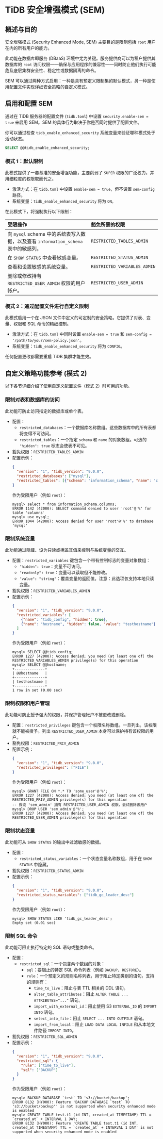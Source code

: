 # TiDB 安全增强模式 (SEM)

## 概述与目的

安全增强模式 (Security Enhanced Mode, SEM) 主要目的是限制包括 `root` 用户在内的所有用户的能力。

此功能在数据库即服务 (DBaaS) 环境中尤为关键。服务提供商可以为租户提供其数据库的 `root` 访问权限——确保与应用程序的兼容性——同时防止他们执行可能危及底层集群安全性、稳定性或数据隔离的命令。

SEM 可以通过两种方式启用：一种是具有预定义限制集的默认模式，另一种是使用配置文件实现详细安全策略的自定义模式。

## 启用和配置 SEM

通过在 TiDB 服务器的配置文件 (`tidb.toml`) 中设置 `security.enable-sem = true` 来启用 SEM。SEM 的具体行为取决于你是否同时提供了配置文件。

你可以通过检查 `tidb_enable_enhanced_security` 系统变量来验证哪种模式处于活动状态。

```sql
SELECT @@tidb_enable_enhanced_security;
```

### 模式 1：默认限制

此模式提供了一套基准的安全增强功能，主要削弱了 `SUPER` 权限的广泛权力，并用细粒度的权限取而代之。

  * 激活方式：在 `tidb.toml` 中设置 `enable-sem = true`，但不设置 `sem-config` 路径。
  * 系统变量：`tidb_enable_enhanced_security` 将为 `ON`。

在此模式下，将强制执行以下限制：

| 受限操作 | 豁免所需的权限 |
| :------------------------------------------------------------------------------------------------------------ | :------------------------------- |
| 向 `mysql` schema 中的系统表写入数据，以及查看 `information_schema` 表中的敏感列。 | `RESTRICTED_TABLES_ADMIN` |
| 在 `SHOW STATUS` 中查看敏感变量。 | `RESTRICTED_STATUS_ADMIN` |
| 查看和设置敏感的系统变量。 | `RESTRICTED_VARIABLES_ADMIN` |
| 删除或修改持有 `RESTRICTED_USER_ADMIN` 权限的用户帐户。 | `RESTRICTED_USER_ADMIN` |

### 模式 2：通过配置文件进行自定义限制

此模式启用一个在 JSON 文件中定义的可定制的安全策略。它提供了对表、变量、权限和 SQL 命令的精细控制。

  * 激活方式：在 `tidb.toml` 中同时设置 `enable-sem = true` 和 `sem-config = '/path/to/your/sem-policy.json'`。
  * 系统变量：`tidb_enable_enhanced_security` 将为 `CONFIG`。

任何配置更改都需要重启 TiDB 集群才能生效。

## 自定义策略功能参考 (模式 2)

以下各节详细介绍了使用自定义配置文件（模式 2）时可用的功能。

### 限制对表和数据库的访问

此功能可防止访问指定的数据库或单个表。

  * 配置：
      * `restricted_databases`：一个数据库名称数组。这些数据库中的所有表都将变得不可访问。
      * `restricted_tables`：一个指定 `schema` 和 `name` 的对象数组。可选的 `"hidden": true` 标志会使表不可见。
  * 豁免权限：`RESTRICTED_TABLES_ADMIN`
  * 配置示例：
    ```json
    {
      "version": "1", "tidb_version": "9.0.0",
      "restricted_databases": ["mysql"],
      "restricted_tables": [{"schema": "information_schema", "name": "columns", "hidden": true}]
    }
    ```
    作为受限用户（例如 `root`）：
    ```
    mysql> select * from information_schema.columns;
    ERROR 1142 (42000): SELECT command denied to user 'root'@'%' for table 'columns'
    mysql> use mysql;
    ERROR 1044 (42000): Access denied for user 'root'@'%' to database 'mysql'
    ```

### 限制系统变量

此功能通过隐藏、设为只读或掩盖其值来控制与系统变量的交互。

  * 配置：`restricted_variables` 键包含一个带有控制标志的变量对象数组：
      * `"hidden": true`：变量不可访问。
      * `"readonly": true`：变量可以读取但不能修改。
      * `"value": "string"`：覆盖变量的返回值。注意：此选项仅支持本地只读变量。
  * 豁免权限：`RESTRICTED_VARIABLES_ADMIN`
  * 配置示例：
    ```json
    {
      "version": "1", "tidb_version": "9.0.0",
      "restricted_variables": [
        {"name": "tidb_config", "hidden": true},
        {"name": "hostname", "hidden": false, "value": "testhostname"}
      ]
    }
    ```
    作为受限用户（例如 `root`）：
    ```
    mysql> SELECT @@tidb_config;
    ERROR 1227 (42000): Access denied; you need (at least one of) the RESTRICTED_VARIABLES_ADMIN privilege(s) for this operation
    mysql> SELECT @@hostname;
    +--------------+
    | @@hostname   |
    +--------------+
    | testhostname |
    +--------------+
    1 row in set (0.00 sec)
    ```

### 限制权限和用户管理

此功能可防止授予强大的权限，并保护管理帐户不被更改或删除。

  * 配置：`restricted_privileges` 键包含一个权限名称数组。一旦列出，该权限就不能被授予。列出 `RESTRICTED_USER_ADMIN` 本身可以保护持有该权限的用户。
  * 豁免权限：`RESTRICTED_PRIV_ADMIN`
  * 配置示例：
    ```json
    {
      "version": "1", "tidb_version": "9.0.0",
      "restricted_privileges": ["FILE"]
    }
    ```
    作为受限用户（例如 `root`）：
    ```
    mysql> GRANT FILE ON *.* TO 'some_user'@'%';
    ERROR 1227 (42000): Access denied; you need (at least one of) the RESTRICTED_PRIV_ADMIN privilege(s) for this operation
    -- 假设 'sem_admin' 拥有 RESTRICTED_USER_ADMIN 权限，尝试删除该用户
    mysql> DROP USER 'sem_admin'@'%';
    ERROR 1227 (42000): Access denied; you need (at least one of) the RESTRICTED_USER_ADMIN privilege(s) for this operation
    ```

### 限制状态变量

此功能可从 `SHOW STATUS` 的输出中过滤敏感的数据。

  * 配置：
      * `restricted_status_variables`：一个状态变量名称数组，用于在 `SHOW STATUS` 中隐藏。
  * 豁免权限：`RESTRICTED_STATUS_ADMIN`
  * 配置示例：
    ```json
    {
      "version": "1", "tidb_version": "9.0.0",
      "restricted_status_variables": ["tidb_gc_leader_desc"]
    }
    ```
    作为受限用户（例如 `root`）：
    ```
    mysql> SHOW STATUS LIKE 'tidb_gc_leader_desc';
    Empty set (0.01 sec)
    ```

### 限制 SQL 命令

此功能可阻止执行特定的 SQL 语句或整类命令。

  * 配置：
      * `restricted_sql`：一个包含两个数组的对象：
          * `sql`：要阻止的特定 SQL 命令列表（例如 `BACKUP`、`RESTORE`）。
          * `rule`：一个预定义的规则名称列表，用于阻止特定类别的语句。支持的规则有：
              * `time_to_live`：阻止与表 TTL 相关的 DDL 语句。
              * `alter_table_attributes`：阻止 `ALTER TABLE ... ATTRIBUTES="..."` 语句。
              * `import_with_external_id`：阻止使用 S3 `EXTERNAL_ID` 的 `IMPORT INTO` 语句。
              * `select_into_file`：阻止 `SELECT ... INTO OUTFILE` 语句。
              * `import_from_local`：阻止 `LOAD DATA LOCAL INFILE` 和从本地文件路径 `IMPORT INTO`。
  * 豁免权限：`RESTRICTED_SQL_ADMIN`
  * 配置示例：
    ```json
    {
      "version": "1", "tidb_version": "9.0.0",
      "restricted_sql": {
        "rule": ["time_to_live"],
        "sql": ["BACKUP"]
      }
    }
    ```
    作为受限用户（例如 `root`）：
    ```
    mysql> BACKUP DATABASE `test` TO 's3://bucket/backup';
    ERROR 8132 (HY000): Feature 'BACKUP DATABASE `test` TO 's3://bucket/backup'' is not supported when security enhanced mode is enabled
    mysql> CREATE TABLE test.t1 (id INT, created_at TIMESTAMP) TTL = `created_at` + INTERVAL 1 DAY;
    ERROR 8132 (HY000): Feature 'CREATE TABLE test.t1 (id INT, created_at TIMESTAMP) TTL = `created_at` + INTERVAL 1 DAY' is not supported when security enhanced mode is enabled
    ```
